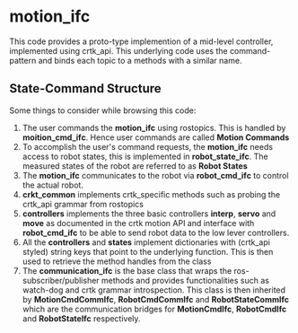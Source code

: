 # motion_ifc
This code provides a proto-type implemention of a mid-level controller, implemented using crtk_api.
This underlying code uses the command-pattern and binds each topic to a methods with a similar name. 
## State-Command Structure
Some things to consider while browsing this code:
1. The user commands the **motion_ifc** using rostopics. This is handled by **moition_cmd_ifc**. Hence user commands are 
called **Motion Commands**
2. To accomplish the user's command requests, the **motion_ifc** needs access to robot states, this is implemented in 
**robot_state_ifc**. The measured states of the robot are referred to as **Robot States**
3. The **motion_ifc** communicates to the robot via **robot_cmd_ifc** to control the actual robot.
3. **crkt_common** implements crtk_specific methods such as probing the crtk_api grammar from rostopics
4. **controllers** implements the three basic controllers **interp**, **servo** and **move** as documented in the 
crtk motion API and interface with **robot_cmd_ifc** to be able to send robot data to the low lever controllers.
5. All the **controllers** and **states** implement dictionaries with (crtk_api styled) string keys that point to 
the underlying function. This is then used to retrieve the method handles from the class
6. The **communication_ifc** is the base class that wraps the ros-subscriber/publisher methods and provides functionalities such as watch-dog and crtk grammar introspection. This class is then inherited by **MotionCmdCommIfc**, **RobotCmdCommIfc**
and **RobotStateCommIfc** which are the communication bridges for **MotionCmdIfc**, **RobotCmdIfc** and **RobotStateIfc** respectively.
